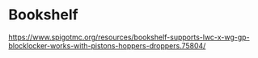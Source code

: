 # Bookshelf
https://www.spigotmc.org/resources/bookshelf-supports-lwc-x-wg-gp-blocklocker-works-with-pistons-hoppers-droppers.75804/
